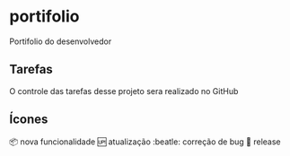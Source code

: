 # portifolio
Portifolio do desenvolvedor

## Tarefas

O controle das tarefas desse projeto sera realizado no GitHub

## Ícones

:package: nova funcionalidade
:up: atualização 
:beatle: correção de bug
:checkered_flag: release